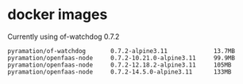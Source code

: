 # docker images

Currently using of-watchdog 0.7.2

```
pyramation/of-watchdog       0.7.2-alpine3.11             13.7MB
pyramation/openfaas-node     0.7.2-10.21.0-alpine3.11     99.9MB
pyramation/openfaas-node     0.7.2-12.18.2-alpine3.11     105MB
pyramation/openfaas-node     0.7.2-14.5.0-alpine3.11      133MB
```